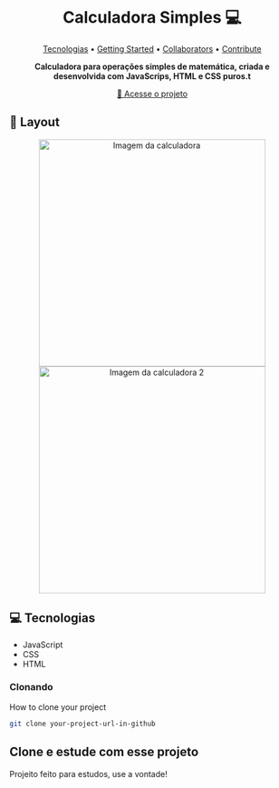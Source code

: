 <h1 align="center" style="font-weight: bold;">Calculadora Simples 💻</h1>

<p align="center">
 <a href="#tech">Tecnologias</a> • 
 <a href="#started">Getting Started</a> • 
  <a href="#colab">Collaborators</a> •
 <a href="#contribute">Contribute</a>
</p>

<p align="center">
    <b>Calculadora para operações simples de matemática, criada e desenvolvida com JavaScrips, HTML e CSS puros.t</b>
</p>

<p align="center">
     <a href="[PROJECT__URL](https://wabemusic.github.io/calculadora-simples/)">📱 Acesse o projeto</a>
</p>

<h2 id="layout">🎨 Layout</h2>

<p align="center">
    <img src="../.github/example.png" alt="Imagem da calculadora" width="400px">
    <img src="../.github/example.png" alt="Imagem da calculadora 2" width="400px">
</p>

<h2 id="technologies">💻 Tecnologias</h2>

- JavaScript
- CSS
- HTML

<h3>Clonando</h3>

How to clone your project

```bash
git clone your-project-url-in-github
```

<h2 id="contribute">Clone e estude com esse projeto</h2>

Projeito feito para estudos, use a vontade!
